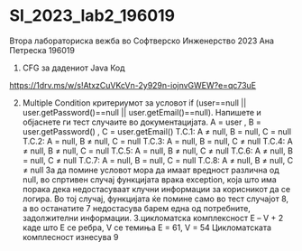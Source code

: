# SI_2023_lab2_196019
Втора лабораториска вежба во Софтверско Инженерство 2023
Ана Петреска 196019
1.	CFG за дадениот Java Код





https://1drv.ms/w/s!AtxzCuVKcVn-2y929n-iojnvGWEW?e=qc73uE













2.	Multiple Condition критериумот за условот if (user==null || user.getPassword()==null || user.getEmail()==null). Напишете и објаснете ги тест случаите во документацијата.
A = user , B = user.getPassword() , C = user.getEmail()
T.C.1: A ≠ null, B = null, C = null
T.C.2: A = null, B ≠ null, C = null
T.C.3: A = null, B = null, C ≠ null
T.C.4: A ≠ null, B ≠ null, C = null
T.C.5: A = null, B ≠ null, C ≠  null
T.C.6: A ≠ null, B = null, C ≠  null
T.C.7: A = null, B = null, C = null
T.C.8: A ≠ null, B ≠ null, C ≠ null
За да помине условот мора да имаат вредност различна од null, во спртивен случај функцијата врака exception, која што има порака дека недостасуваат клучни информации за корисникот да се логира. Во тој случај, функцијата ќе помине само во тест случајот 8, а во останатите 7 недостасува барем една од потребните, задолжителни информации.
3.цикломатска комплексност
Е – V + 2 каде што Е се ребра, V  се темиња
Е = 61, V = 54
Цикломатската комплесност изнесува 9






